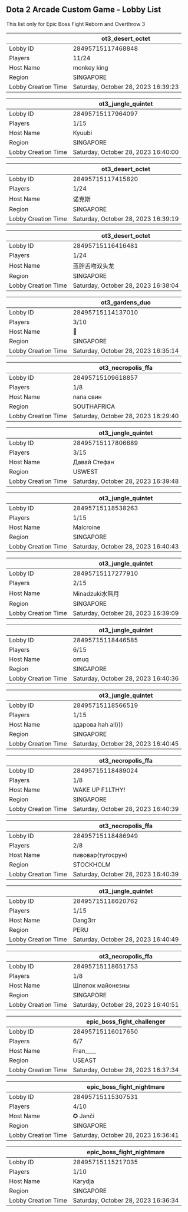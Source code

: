 ## Dota 2 Arcade Custom Game - Lobby List

This list only for Epic Boss Fight Reborn and Overthrow 3

|  | ot3_desert_octet |
| ------ | ------ |
| Lobby ID | 28495715117468848 |
| Players | 11/24 |
| Host Name | monkey king |
| Region | SINGAPORE |
| Lobby Creation Time | Saturday, October 28, 2023 16:39:23 |


|  | ot3_jungle_quintet |
| ------ | ------ |
| Lobby ID | 28495715117964097 |
| Players | 1/15 |
| Host Name | Kyuubi |
| Region | SINGAPORE |
| Lobby Creation Time | Saturday, October 28, 2023 16:40:00 |


|  | ot3_desert_octet |
| ------ | ------ |
| Lobby ID | 28495715117415820 |
| Players | 1/24 |
| Host Name | 诺克斯 |
| Region | SINGAPORE |
| Lobby Creation Time | Saturday, October 28, 2023 16:39:19 |


|  | ot3_desert_octet |
| ------ | ------ |
| Lobby ID | 28495715116416481 |
| Players | 1/24 |
| Host Name | 蓝胖舌吻双头龙 |
| Region | SINGAPORE |
| Lobby Creation Time | Saturday, October 28, 2023 16:38:04 |


|  | ot3_gardens_duo |
| ------ | ------ |
| Lobby ID | 28495715114137010 |
| Players | 3/10 |
| Host Name | 🍌 |
| Region | SINGAPORE |
| Lobby Creation Time | Saturday, October 28, 2023 16:35:14 |


|  | ot3_necropolis_ffa |
| ------ | ------ |
| Lobby ID | 28495715109618857 |
| Players | 1/8 |
| Host Name | папа свин |
| Region | SOUTHAFRICA |
| Lobby Creation Time | Saturday, October 28, 2023 16:29:40 |


|  | ot3_jungle_quintet |
| ------ | ------ |
| Lobby ID | 28495715117806689 |
| Players | 3/15 |
| Host Name | Давай Стефан |
| Region | USWEST |
| Lobby Creation Time | Saturday, October 28, 2023 16:39:48 |


|  | ot3_jungle_quintet |
| ------ | ------ |
| Lobby ID | 28495715118538263 |
| Players | 1/15 |
| Host Name | Malcroine |
| Region | SINGAPORE |
| Lobby Creation Time | Saturday, October 28, 2023 16:40:43 |


|  | ot3_jungle_quintet |
| ------ | ------ |
| Lobby ID | 28495715117277910 |
| Players | 2/15 |
| Host Name | Minadzuki水無月 |
| Region | SINGAPORE |
| Lobby Creation Time | Saturday, October 28, 2023 16:39:09 |


|  | ot3_jungle_quintet |
| ------ | ------ |
| Lobby ID | 28495715118446585 |
| Players | 6/15 |
| Host Name | omuq |
| Region | SINGAPORE |
| Lobby Creation Time | Saturday, October 28, 2023 16:40:36 |


|  | ot3_jungle_quintet |
| ------ | ------ |
| Lobby ID | 28495715118566519 |
| Players | 1/15 |
| Host Name | здарова hah all))) |
| Region | SINGAPORE |
| Lobby Creation Time | Saturday, October 28, 2023 16:40:45 |


|  | ot3_necropolis_ffa |
| ------ | ------ |
| Lobby ID | 28495715118489024 |
| Players | 1/8 |
| Host Name | WAKE UP F1LTHY! |
| Region | SINGAPORE |
| Lobby Creation Time | Saturday, October 28, 2023 16:40:39 |


|  | ot3_necropolis_ffa |
| ------ | ------ |
| Lobby ID | 28495715118486949 |
| Players | 2/8 |
| Host Name | пивовар(тугосрун) |
| Region | STOCKHOLM |
| Lobby Creation Time | Saturday, October 28, 2023 16:40:39 |


|  | ot3_jungle_quintet |
| ------ | ------ |
| Lobby ID | 28495715118620762 |
| Players | 1/15 |
| Host Name | Dang3rr |
| Region | PERU |
| Lobby Creation Time | Saturday, October 28, 2023 16:40:49 |


|  | ot3_necropolis_ffa |
| ------ | ------ |
| Lobby ID | 28495715118651753 |
| Players | 1/8 |
| Host Name | Шлепок майонезны |
| Region | SINGAPORE |
| Lobby Creation Time | Saturday, October 28, 2023 16:40:51 |


|  | epic_boss_fight_challenger |
| ------ | ------ |
| Lobby ID | 28495715116017650 |
| Players | 6/7 |
| Host Name | Fran____ |
| Region | USEAST |
| Lobby Creation Time | Saturday, October 28, 2023 16:37:34 |


|  | epic_boss_fight_nightmare |
| ------ | ------ |
| Lobby ID | 28495715115307531 |
| Players | 4/10 |
| Host Name | ✪ Janči |
| Region | SINGAPORE |
| Lobby Creation Time | Saturday, October 28, 2023 16:36:41 |


|  | epic_boss_fight_nightmare |
| ------ | ------ |
| Lobby ID | 28495715115217035 |
| Players | 1/10 |
| Host Name | Karydja |
| Region | SINGAPORE |
| Lobby Creation Time | Saturday, October 28, 2023 16:36:34 |


